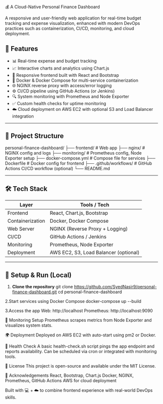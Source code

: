 💰  A Cloud-Native Personal Finance Dashboard

A responsive and user-friendly web application for real-time budget tracking and expense visualization, enhanced with modern DevOps practices such as containerization, CI/CD, monitoring, and cloud deployment.

## 🚀 Features

- 📊 Real-time expense and budget tracking
- 📈 Interactive charts and analytics using Chart.js
- 🎨 Responsive frontend built with React and Bootstrap
- 🐳 Docker & Docker Compose for multi-service containerization
- 🌐 NGINX reverse proxy with access/error logging
- ⚙️ CI/CD pipeline using GitHub Actions (or Jenkins)
- 🔍 System monitoring with Prometheus and Node Exporter
- ✅ Custom health checks for uptime monitoring
- ☁️ Cloud deployment on AWS EC2 with optional S3 and Load Balancer integration

---

## 📂 Project Structure

personal-finance-dashboard/
├── frontend/ # Web app
├── nginx/ # NGINX config and logs
├── monitoring/ # Prometheus config, Node Exporter setup
├── docker-compose.yml # Compose file for services
├── Dockerfile # Docker config for frontend
├── .github/workflows/ # GitHub Actions CI/CD workflow (optional)
└── README.md

---

## 🛠️ Tech Stack

| Layer             | Tools / Tech                          |
|------------------|----------------------------------------|
| Frontend         | React, Chart.js, Bootstrap             |
| Containerization | Docker, Docker Compose                 |
| Web Server       | NGINX (Reverse Proxy + Logging)        |
| CI/CD            | GitHub Actions / Jenkins               |
| Monitoring       | Prometheus, Node Exporter              |
| Deployment       | AWS EC2, S3, Load Balancer (optional)  |

---

## 🧪 Setup & Run (Local)

1. **Clone the repository**
   git clone https://github.com/SyedNasir9/personal-finance-dashboard.git
   cd personal-finance-dashboard

   
2.Start services using Docker Compose
docker-compose up --build

3.Access the app
Web: http://localhost
Prometheus: http://localhost:9090

🧩 Monitoring Setup
Prometheus scrapes metrics from Node Exporter and visualizes system stats.

🌍 Deployment
Deployed on AWS EC2 with auto-start using pm2 or Docker.

🚦 Health Check
A basic health-check.sh script pings the app endpoint and reports availability. Can be scheduled via cron or integrated with monitoring tools.

📄 License
This project is open-source and available under the MIT License.

🙌 Acknowledgements
React, Bootstrap, Chart.js
Docker, NGINX, Prometheus, GitHub Actions
AWS for cloud deployment

Built with 💻 + ☁️ to combine frontend experience with real-world DevOps skills.

